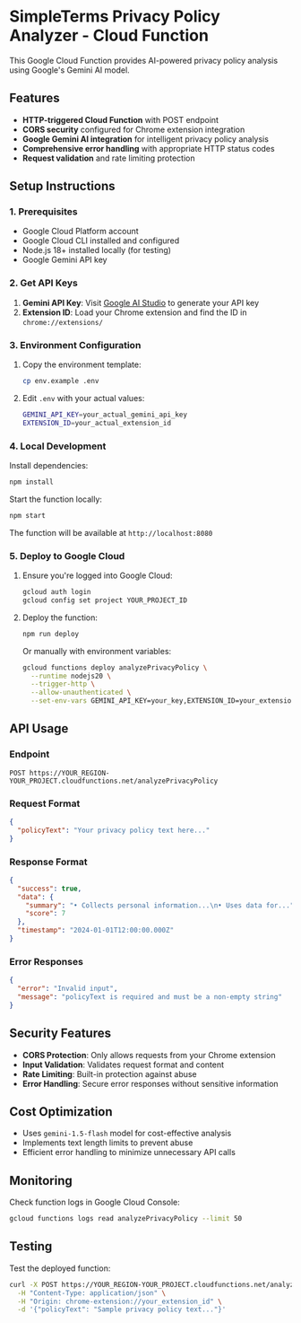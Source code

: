 # SimpleTerms Privacy Policy Analyzer - Cloud Function

This Google Cloud Function provides AI-powered privacy policy analysis using Google's Gemini AI model.

## Features

- **HTTP-triggered Cloud Function** with POST endpoint
- **CORS security** configured for Chrome extension integration
- **Google Gemini AI integration** for intelligent privacy policy analysis
- **Comprehensive error handling** with appropriate HTTP status codes
- **Request validation** and rate limiting protection

## Setup Instructions

### 1. Prerequisites

- Google Cloud Platform account
- Google Cloud CLI installed and configured
- Node.js 18+ installed locally (for testing)
- Google Gemini API key

### 2. Get API Keys

1. **Gemini API Key**: Visit [Google AI Studio](https://makersuite.google.com/app/apikey) to generate your API key
2. **Extension ID**: Load your Chrome extension and find the ID in `chrome://extensions/`

### 3. Environment Configuration

1. Copy the environment template:
   ```bash
   cp env.example .env
   ```

2. Edit `.env` with your actual values:
   ```bash
   GEMINI_API_KEY=your_actual_gemini_api_key
   EXTENSION_ID=your_actual_extension_id
   ```

### 4. Local Development

Install dependencies:
```bash
npm install
```

Start the function locally:
```bash
npm start
```

The function will be available at `http://localhost:8080`

### 5. Deploy to Google Cloud

1. Ensure you're logged into Google Cloud:
   ```bash
   gcloud auth login
   gcloud config set project YOUR_PROJECT_ID
   ```

2. Deploy the function:
   ```bash
   npm run deploy
   ```

   Or manually with environment variables:
   ```bash
   gcloud functions deploy analyzePrivacyPolicy \
     --runtime nodejs20 \
     --trigger-http \
     --allow-unauthenticated \
     --set-env-vars GEMINI_API_KEY=your_key,EXTENSION_ID=your_extension_id
   ```

## API Usage

### Endpoint
```
POST https://YOUR_REGION-YOUR_PROJECT.cloudfunctions.net/analyzePrivacyPolicy
```

### Request Format
```json
{
  "policyText": "Your privacy policy text here..."
}
```

### Response Format
```json
{
  "success": true,
  "data": {
    "summary": "• Collects personal information...\n• Uses data for...",
    "score": 7
  },
  "timestamp": "2024-01-01T12:00:00.000Z"
}
```

### Error Responses
```json
{
  "error": "Invalid input",
  "message": "policyText is required and must be a non-empty string"
}
```

## Security Features

- **CORS Protection**: Only allows requests from your Chrome extension
- **Input Validation**: Validates request format and content
- **Rate Limiting**: Built-in protection against abuse
- **Error Handling**: Secure error responses without sensitive information

## Cost Optimization

- Uses `gemini-1.5-flash` model for cost-effective analysis
- Implements text length limits to prevent abuse
- Efficient error handling to minimize unnecessary API calls

## Monitoring

Check function logs in Google Cloud Console:
```bash
gcloud functions logs read analyzePrivacyPolicy --limit 50
```

## Testing

Test the deployed function:
```bash
curl -X POST https://YOUR_REGION-YOUR_PROJECT.cloudfunctions.net/analyzePrivacyPolicy \
  -H "Content-Type: application/json" \
  -H "Origin: chrome-extension://your_extension_id" \
  -d '{"policyText": "Sample privacy policy text..."}'
```
